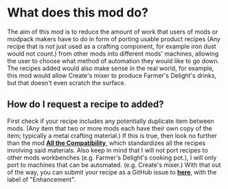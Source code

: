 # What does this mod do?
The aim of this mod is to reduce the amount of work that users of mods or modpack makers have to do in form of porting usable product recipes (Any recipe that is not just used as a crafting component, for example iron dust would not count.) from other mods into different mods' machines, allowing the user to choose what method of automation they would like to go down. The recipes added would also make sense in the real world, for example, this mod would allow Create's mixer to produce Farmer's Delight's drinks, but that doesn't even scratch the surface.

## How do I request a recipe to added?
First check if your recipe includes any potentially duplicate item between mods. (Any item that two or more mods each have their own copy of the item; typically a metal crafting material.) If this is true, then look no further than the mod **[All the Compatibility](https://www.curseforge.com/minecraft/mc-mods/all-the-compatibility)**, which standardizes all the recipes involving said materials. Also keep in mind that I will not port recipes to other mods workbenches (e.g. Farmer's Delight's cooking pot.), I will only port to machines that can be automated. (e.g. Create's mixer.)
With that out of the way, you can submit your recipe as a GitHub issue to **[here](https://github.com/QuantumZizo/CrossRecipes/issues)**, with the label of "Enhancement".
